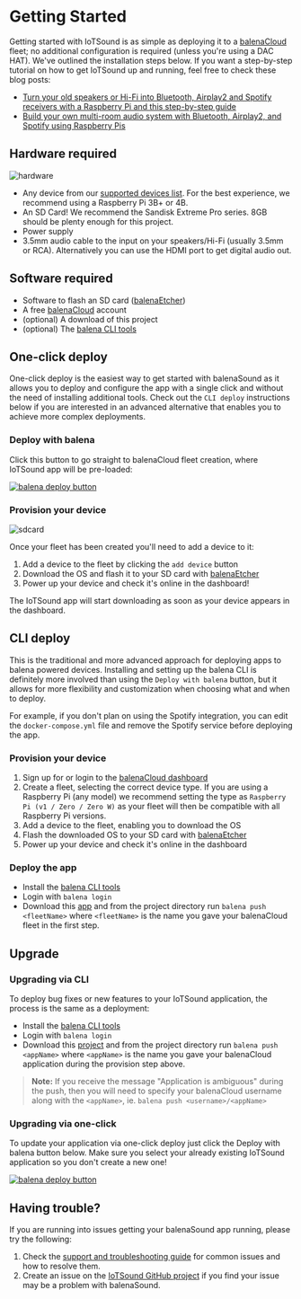 # Getting Started

Getting started with IoTSound is as simple as deploying it to a [balenaCloud](https://balena.io/cloud) fleet; no additional configuration is required (unless you're using a DAC HAT).
We've outlined the installation steps below. If you want a step-by-step tutorial on how to get IoTSound up and running, feel free to check these blog posts:

- [Turn your old speakers or Hi-Fi into Bluetooth, Airplay2 and Spotify receivers with a Raspberry Pi and this step-by-step guide](https://www.balena.io/blog/turn-your-old-speakers-or-hi-fi-into-bluetooth-receivers-using-only-a-raspberry-pi/)
- [Build your own multi-room audio system with Bluetooth, Airplay2, and Spotify using Raspberry Pis](https://www.balena.io/blog/diy-raspberry-pi-multi-room-audio-system/)

## Hardware required

![hardware](https://raw.githubusercontent.com/iotsound/iotsound/master/docs/images/hardware.jpeg)

- Any device from our [supported devices list](device-support#recommended). For the best experience, we recommend using a Raspberry Pi 3B+ or 4B.
- An SD Card! We recommend the Sandisk Extreme Pro series. 8GB should be plenty enough for this project.
- Power supply
- 3.5mm audio cable to the input on your speakers/Hi-Fi (usually 3.5mm or RCA). Alternatively you can use the HDMI port to get digital audio out.

## Software required

- Software to flash an SD card ([balenaEtcher](https://balena.io/etcher))
- A free [balenaCloud](https://balena.io/cloud) account
- (optional) A download of this project
- (optional) The [balena CLI tools](https://github.com/balena-io/balena-cli/blob/master/INSTALL.md)

## One-click deploy

One-click deploy is the easiest way to get started with balenaSound as it allows you to deploy and configure the app with a single click and without the need of installing additional tools. Check out the `CLI deploy` instructions below if you are interested in an advanced alternative that enables you to achieve more complex deployments.

### Deploy with balena

Click this button to go straight to balenaCloud fleet creation, where IoTSound app will be pre-loaded:

[![balena deploy button](https://balena.io/deploy.svg)](https://dashboard.balena-cloud.com/deploy?repoUrl=https://github.com/iotsound/iotsound&defaultDeviceType=raspberry-pi)

### Provision your device

![sdcard](https://raw.githubusercontent.com/iotsound/iotsound/master/docs/images/sdcard.gif)

Once your fleet has been created you'll need to add a device to it:

1. Add a device to the fleet by clicking the `add device` button
2. Download the OS and flash it to your SD card with [balenaEtcher](https://balena.io/etcher)
3. Power up your device and check it's online in the dashboard!

The IoTSound app will start downloading as soon as your device appears in the dashboard.

## CLI deploy

This is the traditional and more advanced approach for deploying apps to balena powered devices. Installing and setting up the balena CLI is definitely more involved than using the `Deploy with balena` button, but it allows for more flexibility and customization when choosing what and when to deploy.

For example, if you don't plan on using the Spotify integration, you can edit the `docker-compose.yml` file and remove the Spotify service before deploying the app.

### Provision your device

1. Sign up for or login to the [balenaCloud dashboard](https://dashboard.balena-cloud.com)
2. Create a fleet, selecting the correct device type. If you are using a Raspberry Pi (any model) we recommend setting the type as `Raspberry Pi (v1 / Zero / Zero W)` as your fleet will then be compatible with all Raspberry Pi versions.
3. Add a device to the fleet, enabling you to download the OS
4. Flash the downloaded OS to your SD card with [balenaEtcher](https://balena.io/etcher)
5. Power up your device and check it's online in the dashboard

### Deploy the app

- Install the [balena CLI tools](https://github.com/balena-io/balena-cli/blob/master/INSTALL.md)
- Login with `balena login`
- Download this [app](https://github.com/iotsound/iotsound/) and from the project directory run `balena push <fleetName>` where `<fleetName>` is the name you gave your balenaCloud fleet in the first step.

## Upgrade

### Upgrading via CLI

To deploy bug fixes or new features to your IoTSound application, the process is the same as a deployment:

- Install the [balena CLI tools](https://github.com/balena-io/balena-cli/blob/master/INSTALL.md)
- Login with `balena login`
- Download this [project](https://github.com/iotsound/iotsound/) and from the project directory run `balena push <appName>` where `<appName>` is the name you gave your balenaCloud application during the provision step above.

> **Note:** If you receive the message "Application is ambiguous" during the push, then you will need to specify your balenaCloud username along with the `<appName>`, ie. `balena push <username>/<appName>`

### Upgrading via one-click

To update your application via one-click deploy just click the Deploy with balena button below. Make sure you select your already existing IoTSound application so you don't create a new one!

[![balena deploy button](https://balena.io/deploy.svg)](https://dashboard.balena-cloud.com/deploy?repoUrl=https://github.com/iotsound/iotsound&defaultDeviceType=raspberry-pi)

## Having trouble?

If you are running into issues getting your balenaSound app running, please try the following:

1. Check the [support and troubleshooting guide](support) for common issues and how to resolve them.
2. Create an issue on the [IoTSound GitHub project](https://github.com/iotsound/iotsound/issues/new/choose) if you find your issue may be a problem with balenaSound.
